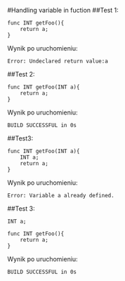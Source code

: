 #Handling variable in fuction
##Test 1: 
```
func INT getFoo(){
    return a;
}
```

Wynik po uruchomieniu: 
```
Error: Undeclared return value:a
```

##Test 2: 
```
func INT getFoo(INT a){
    return a;
}
```

Wynik po uruchomieniu: 
```
BUILD SUCCESSFUL in 0s
```

##Test3: 
```
func INT getFoo(INT a){
    INT a;
    return a;
}
```

Wynik po uruchomieniu: 
```
Error: Variable a already defined.
```

##Test 3: 
```
INT a;

func INT getFoo(){
    return a;
}
```

Wynik po uruchomieniu: 
```
BUILD SUCCESSFUL in 0s
```
